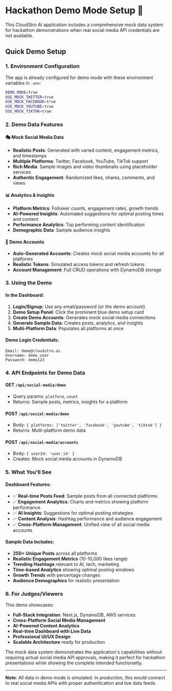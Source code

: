 # Hackathon Demo Mode Setup 🚀

This CloudStro AI application includes a comprehensive mock data system for hackathon demonstrations when real social media API credentials are not available.

## Quick Demo Setup

### 1. Environment Configuration
The app is already configured for demo mode with these environment variables in `.env`:

```bash
DEMO_MODE=true
USE_MOCK_TWITTER=true
USE_MOCK_FACEBOOK=true
USE_MOCK_YOUTUBE=true
USE_MOCK_TIKTOK=true
```

### 2. Demo Data Features

#### 🎭 Mock Social Media Data
- **Realistic Posts**: Generated with varied content, engagement metrics, and timestamps
- **Multiple Platforms**: Twitter, Facebook, YouTube, TikTok support
- **Rich Media**: Sample images and video thumbnails using placeholder services
- **Authentic Engagement**: Randomized likes, shares, comments, and views

#### 📊 Analytics & Insights
- **Platform Metrics**: Follower counts, engagement rates, growth trends
- **AI-Powered Insights**: Automated suggestions for optimal posting times and content
- **Performance Analytics**: Top performing content identification
- **Demographic Data**: Sample audience insights

#### 🔗 Demo Accounts
- **Auto-Generated Accounts**: Creates mock social media accounts for all platforms
- **Realistic Tokens**: Simulated access tokens and refresh tokens
- **Account Management**: Full CRUD operations with DynamoDB storage

### 3. Using the Demo

#### In the Dashboard:
1. **Login/Signup**: Use any email/password (or the demo account)
2. **Demo Setup Panel**: Click the prominent blue demo setup card
3. **Create Demo Accounts**: Generates mock social media connections
4. **Generate Sample Data**: Creates posts, analytics, and insights
5. **Multi-Platform Data**: Populates all platforms at once

#### Demo Login Credentials:
```
Email: demo@cloudstro.ai
Username: demo_user
Password: demo123
```

### 4. API Endpoints for Demo Data

#### GET `/api/social-media/demo`
- Query params: `platform`, `count`
- Returns: Sample posts, metrics, insights for a platform

#### POST `/api/social-media/demo`
- Body: `{ platforms: ['twitter', 'facebook', 'youtube', 'tiktok'] }`
- Returns: Multi-platform demo data

#### POST `/api/social-media/accounts`
- Body: `{ userId: 'user_id' }`
- Creates: Mock social media accounts in DynamoDB

### 5. What You'll See

#### Dashboard Features:
- ✅ **Real-time Posts Feed**: Sample posts from all connected platforms
- ✅ **Engagement Analytics**: Charts and metrics showing platform performance  
- ✅ **AI Insights**: Suggestions for optimal posting strategies
- ✅ **Content Analysis**: Hashtag performance and audience engagement
- ✅ **Cross-Platform Management**: Unified view of all social media accounts

#### Sample Data Includes:
- **250+ Unique Posts** across all platforms
- **Realistic Engagement Metrics** (10-10,000 likes range)
- **Trending Hashtags** relevant to AI, tech, marketing
- **Time-based Analytics** showing optimal posting windows
- **Growth Trends** with percentage changes
- **Audience Demographics** for realistic presentation

### 6. For Judges/Viewers

This demo showcases:
- **Full-Stack Integration**: Next.js, DynamoDB, AWS services
- **Cross-Platform Social Media Management**
- **AI-Powered Content Analytics**
- **Real-time Dashboard with Live Data**
- **Professional UI/UX Design**
- **Scalable Architecture** ready for production

The mock data system demonstrates the application's capabilities without requiring actual social media API approvals, making it perfect for hackathon presentations while showing the complete intended functionality.

---

**Note**: All data in demo mode is simulated. In production, this would connect to real social media APIs with proper authentication and live data feeds.